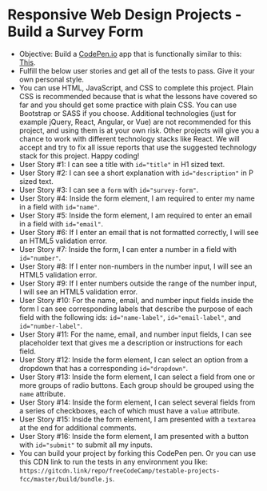 # Responsive Web Design Projects - Build a Survey Form

- Objective: Build a [CodePen.io](https://codepen.io/) app that is functionally similar to this: [This](https://codepen.io/freeCodeCamp/full/VPaoNP).
- Fulfill the below user stories and get all of the tests to pass. Give it your own personal style.
- You can use HTML, JavaScript, and CSS to complete this project. Plain CSS is recommended because that is what the lessons have covered so far and you should get some practice with plain CSS. You can use Bootstrap or SASS if you choose. Additional technologies (just for example jQuery, React, Angular, or Vue) are not recommended for this project, and using them is at your own risk. Other projects will give you a chance to work with different technology stacks like React. We will accept and try to fix all issue reports that use the suggested technology stack for this project. Happy coding!
- User Story #1: I can see a title with `id="title"` in H1 sized text.
- User Story #2: I can see a short explanation with `id="description"` in P sized text.
- User Story #3: I can see a `form` with `id="survey-form"`.
- User Story #4: Inside the form element, I am required to enter my name in a field with `id="name"`.
- User Story #5: Inside the form element, I am required to enter an email in a field with `id="email"`.
- User Story #6: If I enter an email that is not formatted correctly, I will see an HTML5 validation error.
- User Story #7: Inside the form, I can enter a number in a field with `id="number"`.
- User Story #8: If I enter non-numbers in the number input, I will see an HTML5 validation error.
- User Story #9: If I enter numbers outside the range of the number input, I will see an HTML5 validation error.
- User Story #10: For the name, email, and number input fields inside the form I can see corresponding labels that describe the purpose of each field with the following ids: `id="name-label"`, `id="email-label"`, and `id="number-label"`.
- User Story #11: For the name, email, and number input fields, I can see placeholder text that gives me a description or instructions for each field.
- User Story #12: Inside the form element, I can select an option from a dropdown that has a corresponding `id="dropdown"`.
- User Story #13: Inside the form element, I can select a field from one or more groups of radio buttons. Each group should be grouped using the `name` attribute.
- User Story #14: Inside the form element, I can select several fields from a series of checkboxes, each of which must have a `value` attribute.
- User Story #15: Inside the form element, I am presented with a `textarea` at the end for additional comments.
- User Story #16: Inside the form element, I am presented with a button with `id="submit"` to submit all my inputs.
- You can build your project by forking this CodePen pen. Or you can use this CDN link to run the tests in any environment you like: `https://gitcdn.link/repo/freeCodeCamp/testable-projects-fcc/master/build/bundle.js`.